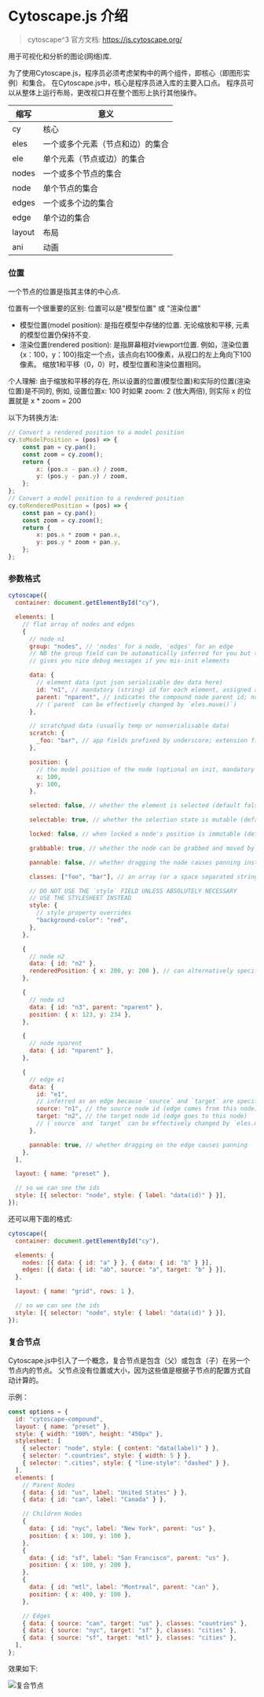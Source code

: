 # Cytoscape.js 介绍

> cytoscape^3 官方文档: https://js.cytoscape.org/

用于可视化和分析的图论(网络)库.

为了使用Cytoscape.js，程序员必须考虑架构中的两个组件，即核心（即图形实例）和集合。 在Cytoscape.js中，核心是程序员进入库的主要入口点。 程序员可以从整体上运行布局，更改视口并在整个图形上执行其他操作。

| 缩写   | 意义                             |
| ------ | -------------------------------- |
| cy     | 核心                             |
| eles   | 一个或多个元素（节点和边）的集合 |
| ele    | 单个元素（节点或边）的集合       |
| nodes  | 一个或多个节点的集合             |
| node   | 单个节点的集合                   |
| edges  | 一个或多个边的集合               |
| edge   | 单个边的集合                     |
| layout | 布局                             |
| ani    | 动画                             |



### 位置

一个节点的位置是指其主体的中心点.

位置有一个很重要的区别: 位置可以是"模型位置" 或 "渲染位置"

- 模型位置(model position): 是指在模型中存储的位置. 无论缩放和平移, 元素的模型位置仍保持不变.
- 渲染位置(rendered position): 是指屏幕相对viewport位置. 例如，渲染位置{x：100，y：100}指定一个点，该点向右100像素，从视口的左上角向下100像素。 缩放1和平移（0，0）时，模型位置和渲染位置相同。

个人理解: 由于缩放和平移的存在, 所以设置的位置(模型位置)和实际的位置(渲染位置)是不同的, 例如, 设置位置x: 100 时如果 zoom: 2 (放大两倍), 则实际 x 的位置就是 x * zoom = 200

以下为转换方法:

```js
// Convert a rendered position to a model position
cy.toModelPosition = (pos) => {
    const pan = cy.pan();
    const zoom = cy.zoom();
    return {
        x: (pos.x - pan.x) / zoom,
        y: (pos.y - pan.y) / zoom,
    };
};
// Convert a model position to a rendered position
cy.toRenderedPosition = (pos) => {
    const pan = cy.pan();
    const zoom = cy.zoom();
    return {
        x: pos.x * zoom + pan.x,
        y: pos.y * zoom + pan.y,
    };
};
```



### 参数格式

```js
cytoscape({
  container: document.getElementById("cy"),

  elements: [
    // flat array of nodes and edges
    {
      // node n1
      group: "nodes", // 'nodes' for a node, 'edges' for an edge
      // NB the group field can be automatically inferred for you but specifying it
      // gives you nice debug messages if you mis-init elements

      data: {
        // element data (put json serialisable dev data here)
        id: "n1", // mandatory (string) id for each element, assigned automatically on undefined
        parent: "nparent", // indicates the compound node parent id; not defined => no parent
        // (`parent` can be effectively changed by `eles.move()`)
      },

      // scratchpad data (usually temp or nonserialisable data)
      scratch: {
        _foo: "bar", // app fields prefixed by underscore; extension fields unprefixed
      },

      position: {
        // the model position of the node (optional on init, mandatory after)
        x: 100,
        y: 100,
      },

      selected: false, // whether the element is selected (default false)

      selectable: true, // whether the selection state is mutable (default true)

      locked: false, // when locked a node's position is immutable (default false)

      grabbable: true, // whether the node can be grabbed and moved by the user

      pannable: false, // whether dragging the node causes panning instead of grabbing

      classes: ["foo", "bar"], // an array (or a space separated string) of class names that the element has

      // DO NOT USE THE `style` FIELD UNLESS ABSOLUTELY NECESSARY
      // USE THE STYLESHEET INSTEAD
      style: {
        // style property overrides
        "background-color": "red",
      },
    },

    {
      // node n2
      data: { id: "n2" },
      renderedPosition: { x: 200, y: 200 }, // can alternatively specify position in rendered on-screen pixels
    },

    {
      // node n3
      data: { id: "n3", parent: "nparent" },
      position: { x: 123, y: 234 },
    },

    {
      // node nparent
      data: { id: "nparent" },
    },

    {
      // edge e1
      data: {
        id: "e1",
        // inferred as an edge because `source` and `target` are specified:
        source: "n1", // the source node id (edge comes from this node)
        target: "n2", // the target node id (edge goes to this node)
        // (`source` and `target` can be effectively changed by `eles.move()`)
      },

      pannable: true, // whether dragging on the edge causes panning
    },
  ],

  layout: { name: "preset" },

  // so we can see the ids
  style: [{ selector: "node", style: { label: "data(id)" } }],
});

```

还可以用下面的格式:

```js
cytoscape({
  container: document.getElementById("cy"),

  elements: {
    nodes: [{ data: { id: "a" } }, { data: { id: "b" } }],
    edges: [{ data: { id: "ab", source: "a", target: "b" } }],
  },

  layout: { name: "grid", rows: 1 },

  // so we can see the ids
  style: [{ selector: "node", style: { label: "data(id)" } }],
});

```



### 复合节点

Cytoscape.js中引入了一个概念，复合节点是包含（父）或包含（子）在另一个节点内的节点。 父节点没有位置或大小，因为这些值是根据子节点的配置方式自动计算的。

示例：

```js
const options = {
  id: "cytoscape-compound",
  layout: { name: "preset" },
  style: { width: "100%", height: "450px" },
  stylesheet: [
    { selector: "node", style: { content: "data(label)" } },
    { selector: ".countries", style: { width: 5 } },
    { selector: ".cities", style: { "line-style": "dashed" } },
  ],
  elements: [
    // Parent Nodes
    { data: { id: "us", label: "United States" } },
    { data: { id: "can", label: "Canada" } },

    // Children Nodes
    {
      data: { id: "nyc", label: "New York", parent: "us" },
      position: { x: 100, y: 100 },
    },
    {
      data: { id: "sf", label: "San Francisco", parent: "us" },
      position: { x: 100, y: 200 },
    },
    {
      data: { id: "mtl", label: "Montreal", parent: "can" },
      position: { x: 400, y: 100 },
    },

    // Edges
    { data: { source: "can", target: "us" }, classes: "countries" },
    { data: { source: "nyc", target: "sf" }, classes: "cities" },
    { data: { source: "sf", target: "mtl" }, classes: "cities" },
  ],
};

```

效果如下:

![复合节点](./imgs/compound-nodes.png)

